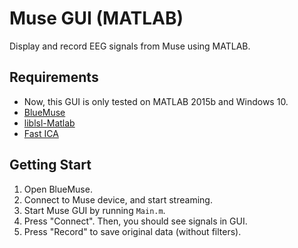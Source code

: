 # Muse GUI (MATLAB)

Display and record EEG signals from Muse using MATLAB.

## Requirements

+ Now, this GUI is only tested on MATLAB 2015b and Windows 10.
+ [BlueMuse](https://github.com/kowalej/BlueMuse)
+ [liblsl-Matlab](https://github.com/labstreaminglayer/liblsl-Matlab)
+ [Fast ICA](https://www.mathworks.com/matlabcentral/mlc-downloads/downloads/submissions/49614/versions/2/previews/Thermal%20Pattern%20Separation/FastICA_25/fastica.m/index.html)

## Getting Start

1. Open BlueMuse.
2. Connect to Muse device, and start streaming.
3. Start Muse GUI by running `Main.m`.
4. Press "Connect". Then, you should see signals in GUI.
5. Press "Record" to save original data (without filters).
